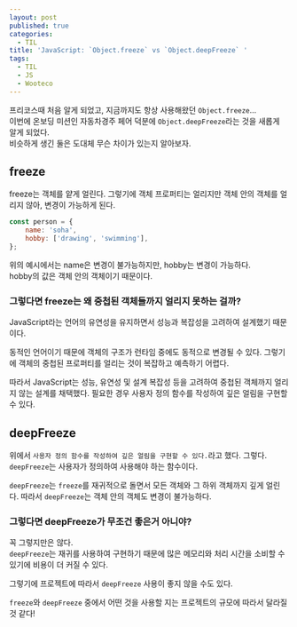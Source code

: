 ```yaml
---
layout: post
published: true
categories:
  - TIL
title: 'JavaScript: `Object.freeze` vs `Object.deepFreeze` '
tags:
  - TIL
  - JS
  - Wooteco
---
```


프리코스때 처음 알게 되었고, 지금까지도 항상 사용해왔던 `Object.freeze`...  
이번에 온보딩 미션인 자동차경주 페어 덕분에 `Object.deepFreeze`라는 것을 새롭게 알게 되었다.  
비슷하게 생긴 둘은 도대체 무슨 차이가 있는지 알아보자.

## freeze

freeze는 객체를 얕게 얼린다. 그렇기에 객체 프로퍼티는 얼리지만 객체 안의 객체를 얼리지 않아, 변경이 가능하게 된다.

```js
const person = {
	name: 'soha',
	hobby: ['drawing', 'swimming'],
};
```

위의 예시에서는 name은 변경이 불가능하지만, hobby는 변경이 가능하다.  
hobby의 값은 객체 안의 객체이기 때문이다.

### 그렇다면 freeze는 왜 중첩된 객체들까지 얼리지 못하는 걸까?

JavaScript라는 언어의 유연성을 유지하면서 성능과 복잡성을 고려하여 설계했기 때문이다.

동적인 언어이기 때문에 객체의 구조가 런타임 중에도 동적으로 변경될 수 있다. 그렇기에 객체의 중첩된 프로퍼티를 얼리는 것이 복잡하고 예측하기 어렵다.

따라서 JavaScript는 성능, 유연성 및 설계 복잡성 등을 고려하여 중첩된 객체까지 얼리지 않는 설계를 채택했다. 필요한 경우 사용자 정의 함수를 작성하여 깊은 얼림을 구현할 수 있다.

## deepFreeze

위에서 `사용자 정의 함수를 작성하여 깊은 얼림을 구현할 수 있다.`라고 했다. 그렇다. `deepFreeze`는 사용자가 정의하여 사용해야 하는 함수이다.

`deepFreeze`는 `freeze`를 재귀적으로 돌면서 모든 객체와 그 하위 객체까지 깊게 얼린다. 따라서 `deepFreeze`는 객체 안의 객체도 변경이 불가능하다.

### 그렇다면 deepFreeze가 무조건 좋은거 아니야?

꼭 그렇지만은 않다.  
`deepFreeze`는 재귀를 사용하여 구현하기 때문에 많은 메모리와 처리 시간을 소비할 수 있기에 비용이 더 커질 수 있다.

그렇기에 프로젝트에 따라서 `deepFreeze` 사용이 좋지 않을 수도 있다.

`freeze`와 `deepFreeze` 중에서 어떤 것을 사용할 지는 프로젝트의 규모에 따라서 달라질 것 같다!
